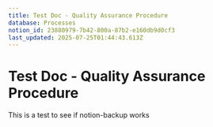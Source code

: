 ```yaml
---
title: Test Doc - Quality Assurance Procedure
database: Processes
notion_id: 23880979-7b42-800a-87b2-e160db9d0cf3
last_updated: 2025-07-25T01:44:43.613Z
---
```


# Test Doc - Quality Assurance Procedure


This is a test to see if notion-backup works

